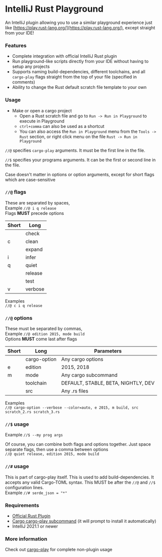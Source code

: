 # IntelliJ Rust Playground

An IntelliJ plugin allowing you to use a similar playground experience just like [https://play.rust-lang.org/](https://play.rust-lang.org/), except straight from your IDE!

### Features
- Complete integration with official IntelliJ Rust plugin
- Run playground-like scripts directly from your IDE without having to setup any projects
- Supports naming build-dependencies, different toolchains, and all `cargo-play` flags straight from the top of your file (specified in comments)
- Ability to change the Rust default scratch file template to your own

### Usage
- Make or open a cargo project
  - Open a Rust scratch file and go to `Run -> Run in Playground` to execute in Playground
  - `ctrl+comma` can also be used as a shortcut
  - You can also access the `Run in Playground` menu from the `Tools -> Rust` section, or right click menu on the file `Rust -> Run in Playground`
  

`//@` specifies `cargo-play` arguments. It must be the first line in the file.

`//$` specifies your programs arguments. It can be the first or second line in the file.

Case doesn't matter in options or option arguments, except for short flags which are case-sensitive

### `//@` flags
These are separated by spaces,  
Example `//@ i q release`  
Flags **MUST** precede options

| Short | Long    |
| ------| --------|
|       | check   |
| c     | clean   |
|       | expand  |
| i     | infer   |
| q     | quiet   |
|       | release |
|       | test    |
| v     | verbose |

Examples  
`//@ c i q release`

### `//@` options
These must be separated by commas,  
Example `//@ edition 2015, mode build`  
Options **MUST** come last after flags

| Short | Long         | Parameters                          |
| ----- | ------------ | --------------------                |
|       | cargo-option | Any cargo options                   |
| e     | edition      | 2015, 2018                          |
| m     | mode         | Any cargo subcommand                |
|       | toolchain    | DEFAULT, STABLE, BETA, NIGHTLY, DEV |
|       | src          | Any .rs files                       |


Examples  
`//@ cargo-option --verbose --color=auto, e 2015, m build, src scratch_2.rs scratch_3.rs`

### `//$` usage
Example `//$ --my prog args`

Of course, you can combine both flags and options together. Just space separate flags, then use a comma between options  
`//@ quiet release, edition 2015, mode build`

### `//#` usage
This is part of cargo-play itself. This is used to add build-dependencies. It accepts any valid Cargo-TOML syntax. This MUST be after the `//@` and `//$` configuration lines.  
Example `//# serde_json = "*"`

### Requirements
- [Official Rust Plugin](https://plugins.jetbrains.com/plugin/8182-rust)
- [Cargo cargo-play subcommand](https://github.com/fanzeyi/cargo-play) (it will prompt to install it automatically)
- IntelliJ 2021.1 or newer

### More information
Check out [cargo-play](https://github.com/fanzeyi/cargo-play) for complete non-plugin usage
